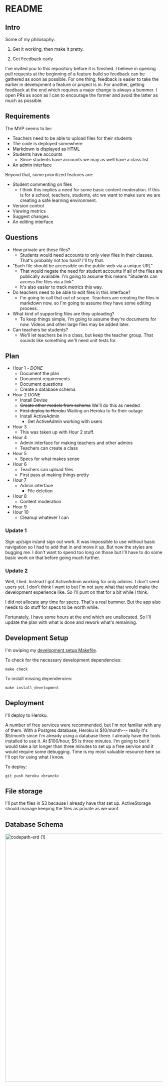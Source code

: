 # README

## Intro

Some of my philosophy: 

1. Get it working, then make it pretty.

2. Get Feedback early

I've invited you to this repository before it is finished.  I believe in opening pull requests at the beginning of a feature build so feedback can be gathered as soon as possible.  For one thing, feedback is easier to take the earlier in development a feature or project is in.  For another, getting feedback at the end which requires a major change is always a bummer. I open PRs as soon as I can to encourage the former and avoid the latter as much as possible.

## Requirements

The MVP seems to be:

* Teachers need to be able to upload files for their students
* The code is deployed somewhere
* Markdown is displayed as HTML
* Students have accounts
  * Since students have accounts we may as well have a class list.
* An admin interface

Beyond that, some prioritized features are:

* Student commenting on files
  * I think this implies a need for some basic content moderation.  If this is for a school, teachers, students, etc we want to make sure we are creating a safe learning environment.
* Version control
* Viewing metrics
* Suggest changes
* An editing interface

## Questions

* How private are these files?
  * Students would need accounts to only view files in their classes.  That's probably not too hard? I'll try that.
* "Each file should be accessible on the public web via a unique URL"
  * That would negate the need for student accounts if all of the files are publically available. I'm going to assume this means "Students can access the files via a link"
  * It's also easier to track metrics this way.
* Do teachers need to be able to edit files in this interface?
  * I'm going to call that out of scope.  Teachers are creating the files in markdown now, so I'm going to assume they have some editing process.
* What kind of supporting files are they uploading?
  * To keep things simple, I'm going to assume they're documents for now.  Videos and other large files may be added later.
* Can teachers be students?
  * We'll let teachers be in a class, but keep the teacher group.  That sounds like something we'll need unit tests for.

## Plan

* Hour 1 - *DONE*
  * Document the plan
  * Document requirements
  * Document questions
  * Create a database schema
* Hour 2 *DONE*
  * Install Devise
  * ~~Create other models from schema~~ We'll do this as needed
  * ~~First deploy to Heroku~~ Waiting on Heroku to fix their outage
  * Install ActiveAdmin
    * Get ActiveAdmin working with users
* Hour 3
  * This was taken up with Hour 2 stuff.
* Hour 4
  * Admin interface for making teachers and other admins
  * Teachers can create a class
* Hour 5
  * Specs for what makes sense
* Hour 6
  * Teachers can upload files
  * First pass at making things pretty
* Hour 7
  * Admin interface
    * File deletion
* Hour 8
  * Content moderation
* Hour 9
* Hour 10
  * Cleanup whatever I can

### Update 1

Sign up/sign in/and sign out work. It was impossible to use without basic navigation so I had to add that in and move it up.  But now the styles are bugging me.  I don't want to spend too long on those but I'll have to do some basic work on that before going much further.

### Update 2

Well, I lied. Instead I got ActiveAdmin working for only admins. I don't seed users yet.  I don't think I want to but I'm not sure what that would make the development experience like.  So I'll punt on that for a bit while I think.

I did not allocate any time for specs.  That's a real bummer.  But the app also needs to do stuff for specs to be worth while.

Fortunately, I have some hours at the end which are unallocated.  So I'll update the plan with what is done and rework what's remaining.


## Development Setup

I'm swiping my [development setup Makefile](https://github.com/MMercieca/dev-setup/blob/main/rails/Makefile).


To check for the necessary development dependencies:

```
make check
```

To install missing dependencies:

```
make install_development
```

## Deployment

I'll deploy to Heroku.

A number of free services were recommended, but I'm not familiar with any of them.  With a Postgres database, Heroku is $10/month--- really it's $5/month since I'm already using a database there. I already have the tools installed to use it. At $100/hour, $5 is three minutes.  I'm going to bet it would take a lot longer than three minutes to set up a free service and it would require some debugging.  Time is my most valuable resource here so I'll opt for using what I know.

To deploy:

`git push heroku <branck>`

## File storage

I'll put the files in S3 because I already have that set up.  ActiveStorage should manage keeping the files as private as we want.

## Database Schema
<img width="947" height="790" alt="codepath-erd (1)" src="https://github.com/user-attachments/assets/591d4a62-1f8c-411d-9b0f-9ba21bc92df0" />



